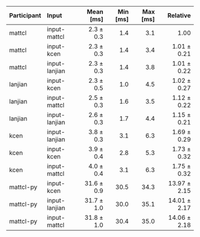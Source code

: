 | Participant | Input | Mean [ms] | Min [ms] | Max [ms] | Relative |
|:---|:---|---:|---:|---:|---:|
| mattcl | input-mattcl | 2.3 ± 0.3 | 1.4 | 3.1 | 1.00 |
| mattcl | input-kcen | 2.3 ± 0.3 | 1.4 | 3.4 | 1.01 ± 0.21 |
| mattcl | input-lanjian | 2.3 ± 0.3 | 1.4 | 3.8 | 1.01 ± 0.22 |
| lanjian | input-kcen | 2.3 ± 0.5 | 1.0 | 4.5 | 1.02 ± 0.27 |
| lanjian | input-mattcl | 2.5 ± 0.3 | 1.6 | 3.5 | 1.12 ± 0.22 |
| lanjian | input-lanjian | 2.6 ± 0.3 | 1.7 | 4.4 | 1.15 ± 0.21 |
| kcen | input-lanjian | 3.8 ± 0.3 | 3.1 | 6.3 | 1.69 ± 0.29 |
| kcen | input-kcen | 3.9 ± 0.4 | 2.8 | 5.3 | 1.73 ± 0.32 |
| kcen | input-mattcl | 4.0 ± 0.4 | 3.1 | 6.3 | 1.75 ± 0.32 |
| mattcl-py | input-kcen | 31.6 ± 0.9 | 30.5 | 34.3 | 13.97 ± 2.15 |
| mattcl-py | input-lanjian | 31.7 ± 1.0 | 30.0 | 35.1 | 14.01 ± 2.17 |
| mattcl-py | input-mattcl | 31.8 ± 1.0 | 30.4 | 35.0 | 14.06 ± 2.18 |
